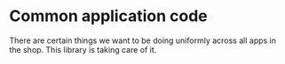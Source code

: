 # Common application code

There are certain things we want to be doing uniformly across
all apps in the shop. This library is taking care of it.
